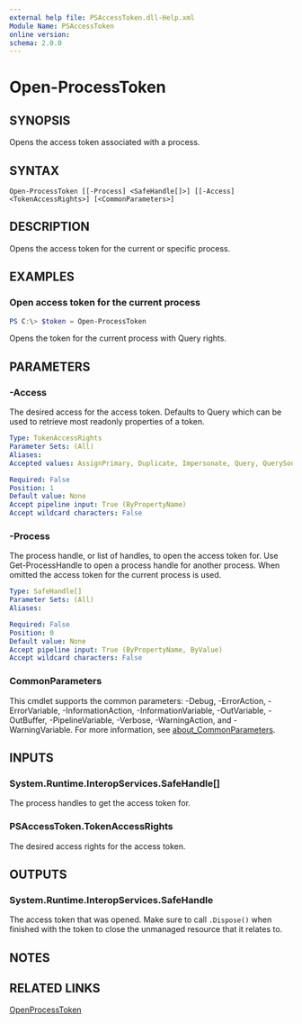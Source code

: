 ```yaml
---
external help file: PSAccessToken.dll-Help.xml
Module Name: PSAccessToken
online version:
schema: 2.0.0
---
```


# Open-ProcessToken

## SYNOPSIS
Opens the access token associated with a process.

## SYNTAX

```
Open-ProcessToken [[-Process] <SafeHandle[]>] [[-Access] <TokenAccessRights>] [<CommonParameters>]
```

## DESCRIPTION
Opens the access token for the current or specific process.

## EXAMPLES

### Open access token for the current process
```powershell
PS C:\> $token = Open-ProcessToken
```

Opens the token for the current process with Query rights.

## PARAMETERS

### -Access
The desired access for the access token.
Defaults to Query which can be used to retrieve most readonly properties of a token.

```yaml
Type: TokenAccessRights
Parameter Sets: (All)
Aliases:
Accepted values: AssignPrimary, Duplicate, Impersonate, Query, QuerySource, AdjustPrivileges, AdjustGroups, AdjustDefault, AdjustSessionId, Delete, ReadControl, Execute, Read, Write, WriteDAC, WriteOwner, StandardRightsRequired, AllAccess, AccessSystemSecurity

Required: False
Position: 1
Default value: None
Accept pipeline input: True (ByPropertyName)
Accept wildcard characters: False
```

### -Process
The process handle, or list of handles, to open the access token for.
Use Get-ProcessHandle to open a process handle for another process.
When omitted the access token for the current process is used.

```yaml
Type: SafeHandle[]
Parameter Sets: (All)
Aliases:

Required: False
Position: 0
Default value: None
Accept pipeline input: True (ByPropertyName, ByValue)
Accept wildcard characters: False
```

### CommonParameters
This cmdlet supports the common parameters: -Debug, -ErrorAction, -ErrorVariable, -InformationAction, -InformationVariable, -OutVariable, -OutBuffer, -PipelineVariable, -Verbose, -WarningAction, and -WarningVariable. For more information, see [about_CommonParameters](http://go.microsoft.com/fwlink/?LinkID=113216).

## INPUTS

### System.Runtime.InteropServices.SafeHandle[]
The process handles to get the access token for.

### PSAccessToken.TokenAccessRights
The desired access rights for the access token.

## OUTPUTS

### System.Runtime.InteropServices.SafeHandle
The access token that was opened. Make sure to call `.Dispose()` when finished with the token to close the unmanaged resource that it relates to.

## NOTES

## RELATED LINKS

[OpenProcessToken](https://docs.microsoft.com/en-us/windows/win32/api/processthreadsapi/nf-processthreadsapi-openprocesstoken)
